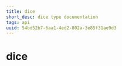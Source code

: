 ```yaml
---
title: dice
short_desc: dice type documentation
tags: api
uuid: 54bd52b7-6aa1-4ed2-802a-3e85f31ae9d3
---
```


# dice

